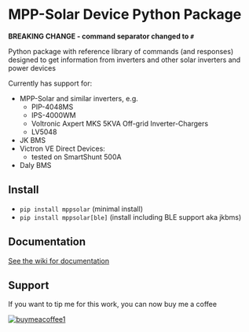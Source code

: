 # MPP-Solar Device Python Package #

__BREAKING CHANGE - command separator changed to `#`__

Python package with reference library of commands (and responses)
designed to get information from inverters and other solar inverters and power devices

Currently has support for:
- MPP-Solar and similar inverters, e.g.
  - PIP-4048MS
  - IPS-4000WM
  - Voltronic Axpert MKS 5KVA Off-grid Inverter-Chargers
  - LV5048
- JK BMS
- Victron VE Direct Devices:
  - tested on SmartShunt 500A
- Daly BMS

## Install ##
- `pip install mppsolar` (minimal install)
- `pip install mppsolar[ble]` (install including BLE support aka jkbms)


## Documentation ##
[See the wiki for documentation](https://github.com/jblance/mpp-solar/wiki)

## Support ##
If you want to tip me for this work, you can now buy me a coffee

[![buymeacoffee1](https://user-images.githubusercontent.com/1266998/225745276-54d6a4d4-a1ed-44f9-a1f2-e99eb1aa2812.png)](https://www.buymeacoffee.com/jblance)

